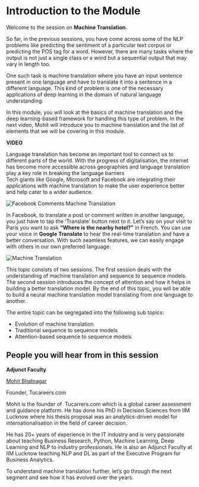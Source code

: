 # Introduction to the Module

Welcome to the session on **Machine Translation.**

So far, in the previous sessions, you have come across some of the NLP problems like predicting the sentiment of a particular text corpus or predicting the POS tag for a word. However, there are many tasks where the output is not just a single class or a word but a sequential output that may vary in length too. 

  
One such task is machine translation where you have an input sentence present in one language and have to translate it into a sentence in a different language. This kind of problem is one of the necessary applications of deep learning in the domain of natural language understanding. 

  
In this module, you will look at the basics of machine translation and the deep learning-based framework for handling this type of problem. In the next video, Mohit will introduce you to machine translation and the list of elements that we will be covering in this module.

**VIDEO**

Language translation has become an important tool to connect us to different parts of the world. With the progress of digitalisation, the internet has become more accessible across geographies and language translation play a key role in breaking the language barriers  
Tech giants like Google, Microsoft and Facebook are integrating their applications with machine translation to make the user experience better and help cater to a wider audience. 

![Facebook Comments Machine Translation](https://i.ibb.co/qgQJKjJ/Facebook-Comments-Machine-Translation.gif)

In Facebook, to translate a post or comment written in another language, you just have to tap the ‘Translate’ button next to it. Let’s say on your visit to Paris you want to ask **“Where is the nearby hotel?”** in French. You can use your voice in **Google Translate** to hear the real-time translation and have a better conversation. With such seamless features, we can easily engage with others in our own preferred language.

![Machine Translation](https://i.ibb.co/4NXR6Ny/Machine-Translation.gif)

This topic consists of two sessions. The first session deals with the understanding of machine translation and sequence to sequence models. The second session introduces the concept of attention and how it helps in building a better translation model. By the end of this topic, you will be able to build a neural machine translation model translating from one language to another. 

  
The entire topic can be segregated into the following sub topics:

-   Evolution of machine translation
-   Traditional sequence to sequence models
-   Attention-based sequence to sequence models

## People you will hear from in this session

**Adjunct Faculty**

[Mohit Bhatnagar](https://www.linkedin.com/in/mohit19/)

Founder, Tucareers.com

Mohit is the founder of  Tucarrers.com which is a global career assessment and guidance platform. He has done his PhD in Decision Sciences from IIM Lucknow where his thesis proposal was an analytics-driven model for internationalisation in the field of career decision.

He has 20+ years of experience in the IT industry and is very passionate about teaching Business Research, Python, Machine Learning, Deep Learning and NLP to industry professionals. He is also an Adjunct Faculty at IIM Lucknow teaching NLP and DL as part of the Executive Program for Business Analytics.

To understand machine translation further, let’s go through the next segment and see how it has evolved over the years.